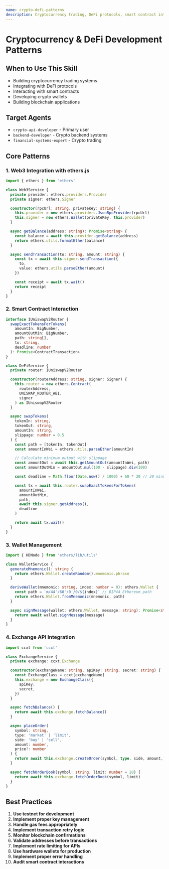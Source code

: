 ```yaml
---
name: crypto-defi-patterns
description: Cryptocurrency trading, DeFi protocols, smart contract interaction, blockchain integration, and crypto API development
---
```


# Cryptocurrency & DeFi Development Patterns

## When to Use This Skill

- Building cryptocurrency trading systems
- Integrating with DeFi protocols
- Interacting with smart contracts
- Developing crypto wallets
- Building blockchain applications

## Target Agents

- `crypto-api-developer` - Primary user
- `backend-developer` - Crypto backend systems
- `financial-systems-expert` - Crypto trading

## Core Patterns

### 1. Web3 Integration with ethers.js

```typescript
import { ethers } from 'ethers'

class Web3Service {
  private provider: ethers.providers.Provider
  private signer: ethers.Signer

  constructor(rpcUrl: string, privateKey: string) {
    this.provider = new ethers.providers.JsonRpcProvider(rpcUrl)
    this.signer = new ethers.Wallet(privateKey, this.provider)
  }

  async getBalance(address: string): Promise<string> {
    const balance = await this.provider.getBalance(address)
    return ethers.utils.formatEther(balance)
  }

  async sendTransaction(to: string, amount: string) {
    const tx = await this.signer.sendTransaction({
      to,
      value: ethers.utils.parseEther(amount)
    })

    const receipt = await tx.wait()
    return receipt
  }
}
```

### 2. Smart Contract Interaction

```typescript
interface IUniswapV2Router {
  swapExactTokensForTokens(
    amountIn: BigNumber,
    amountOutMin: BigNumber,
    path: string[],
    to: string,
    deadline: number
  ): Promise<ContractTransaction>
}

class DeFiService {
  private router: IUniswapV2Router

  constructor(routerAddress: string, signer: Signer) {
    this.router = new ethers.Contract(
      routerAddress,
      UNISWAP_ROUTER_ABI,
      signer
    ) as IUniswapV2Router
  }

  async swapTokens(
    tokenIn: string,
    tokenOut: string,
    amountIn: string,
    slippage: number = 0.5
  ) {
    const path = [tokenIn, tokenOut]
    const amountInWei = ethers.utils.parseEther(amountIn)

    // Calculate minimum output with slippage
    const amountOut = await this.getAmountOut(amountInWei, path)
    const amountOutMin = amountOut.mul(100 - slippage).div(100)

    const deadline = Math.floor(Date.now() / 1000) + 60 * 20 // 20 minutes

    const tx = await this.router.swapExactTokensForTokens(
      amountInWei,
      amountOutMin,
      path,
      await this.signer.getAddress(),
      deadline
    )

    return await tx.wait()
  }
}
```

### 3. Wallet Management

```typescript
import { HDNode } from 'ethers/lib/utils'

class WalletService {
  generateMnemonic(): string {
    return ethers.Wallet.createRandom().mnemonic.phrase
  }

  deriveWallet(mnemonic: string, index: number = 0): ethers.Wallet {
    const path = `m/44'/60'/0'/0/${index}` // BIP44 Ethereum path
    return ethers.Wallet.fromMnemonic(mnemonic, path)
  }

  async signMessage(wallet: ethers.Wallet, message: string): Promise<string> {
    return await wallet.signMessage(message)
  }
}
```

### 4. Exchange API Integration

```typescript
import ccxt from 'ccxt'

class ExchangeService {
  private exchange: ccxt.Exchange

  constructor(exchangeName: string, apiKey: string, secret: string) {
    const ExchangeClass = ccxt[exchangeName]
    this.exchange = new ExchangeClass({
      apiKey,
      secret,
    })
  }

  async fetchBalance() {
    return await this.exchange.fetchBalance()
  }

  async placeOrder(
    symbol: string,
    type: 'market' | 'limit',
    side: 'buy' | 'sell',
    amount: number,
    price?: number
  ) {
    return await this.exchange.createOrder(symbol, type, side, amount, price)
  }

  async fetchOrderBook(symbol: string, limit: number = 20) {
    return await this.exchange.fetchOrderBook(symbol, limit)
  }
}
```

## Best Practices

1. **Use testnet for development**
2. **Implement proper key management**
3. **Handle gas fees appropriately**
4. **Implement transaction retry logic**
5. **Monitor blockchain confirmations**
6. **Validate addresses before transactions**
7. **Implement rate limiting for APIs**
8. **Use hardware wallets for production**
9. **Implement proper error handling**
10. **Audit smart contract interactions**
